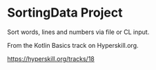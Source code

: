 # SortingData Project

Sort words, lines and numbers via file or CL input.

From the Kotlin Basics track on Hyperskill.org.

https://hyperskill.org/tracks/18
